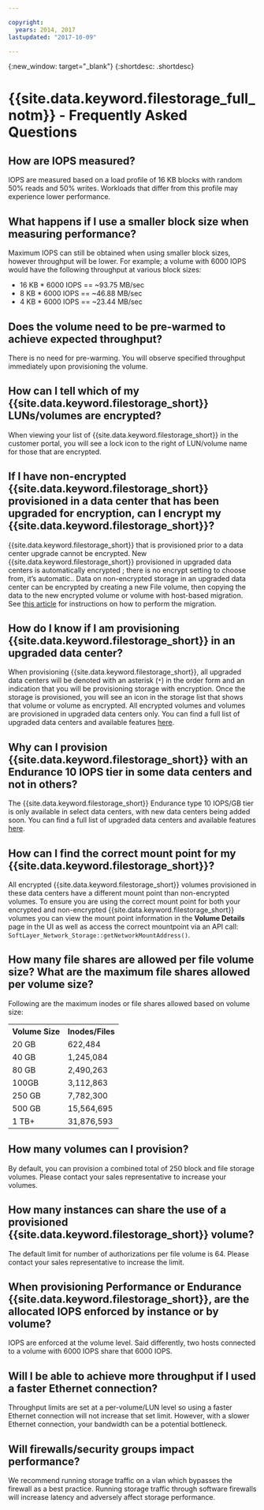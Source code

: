 ```yaml
---

copyright:
  years: 2014, 2017
lastupdated: "2017-10-09"

---
```

{:new_window: target="_blank"}
{:shortdesc: .shortdesc}

# {{site.data.keyword.filestorage_full_notm}} - Frequently Asked Questions

## How are IOPS measured?

IOPS are measured based on a load profile of 16 KB blocks with random 50% reads and 50% writes. Workloads that differ from this profile may experience lower performance.

## What happens if I use a smaller block size when measuring performance?

Maximum IOPS can still be obtained when using smaller block sizes, however throughput will be lower. For example; a volume with 6000 IOPS would have the following throughput at various block sizes:

- 16 KB * 6000 IOPS == ~93.75 MB/sec
- 8 KB * 6000 IOPS == ~46.88 MB/sec
- 4 KB * 6000 IOPS == ~23.44 MB/sec


## Does the volume need to be pre-warmed to achieve expected throughput?

There is no need for pre-warming. You will observe specified throughput immediately upon provisioning the volume.

## How can I tell which of my {{site.data.keyword.filestorage_short}} LUNs/volumes are encrypted?

When viewing your list of {{site.data.keyword.filestorage_short}} in the customer portal, you will see a lock icon to the right of LUN/volume name for those that are encrypted.

## If I have non-encrypted {{site.data.keyword.filestorage_short}} provisioned in a data center that has been upgraded for encryption, can I encrypt my {{site.data.keyword.filestorage_short}}?

{{site.data.keyword.filestorage_short}} that is provisioned prior to a data center upgrade cannot be encrypted. New {{site.data.keyword.filestorage_short}} provisioned in upgraded data centers is automatically encrypted ; there is no encrypt setting to choose from, it’s automatic.. Data on non-encrypted storage in an upgraded data center can be encrypted by creating a new File volume, then copying the data to the new encrypted volume or volume with host-based migration. See [this article](/docs/infrastructure/FileStorage/migrate-file-storage-encrypted-file-storage.html) for instructions on how to perform the migration.

## How do I know if I am provisioning {{site.data.keyword.filestorage_short}} in an upgraded data center?

When provisioning {{site.data.keyword.filestorage_short}}, all upgraded data centers will be denoted with an asterisk (`*`) in the order form and an indication that you will be provisioning storage with encryption. Once the storage is provisioned, you will see an icon in the storage list that shows that volume or volume as encrypted. All encrypted volumes and volumes are provisioned in upgraded data centers only. You can find a full list of upgraded data centers and available features [here](/docs//infrastructure/BlockStorage/new-ibm-block-and-file-storage-location-and-features.html).

## Why can I provision {{site.data.keyword.filestorage_short}} with an Endurance 10 IOPS tier in some data centers and not in others?

The {{site.data.keyword.filestorage_short}} Endurance type 10 IOPS/GB tier is only available in select data centers, with new data centers being added soon.  You can find a full list of upgraded data centers and available features [here](/docs//infrastructure/BlockStorage/new-ibm-block-and-file-storage-location-and-features.html).

## How can I find the correct mount point for my {{site.data.keyword.filestorage_short}}?

All encrypted {{site.data.keyword.filestorage_short}} volumes provisioned in these data centers have a different mount point than non-encrypted volumes. To ensure you are using the correct mount point for both your encrypted and non-encrypted {{site.data.keyword.filestorage_short}} volumes you can view the mount point information in the **Volume Details** page in the UI as well as access the correct mountpoint via an API call:  `SoftLayer_Network_Storage::getNetworkMountAddress()`.

## How many file shares are allowed per file volume size? What are the maximum file shares allowed per volume size?
Following are the maximum inodes or file shares allowed based on volume size:

<table>
        <tbody>
          <tr>
            <th>Volume Size</th>
            <th>Inodes/Files</th>
          </tr>
          <tr>
            <td>20 GB </td>
            <td>622,484</td>
          </tr>
          <tr>
            <td>40 GB </td>
            <td>1,245,084</td>
          </tr>          
          <tr>
            <td>80 GB</td>
            <td>2,490,263</td>
          </tr>          
          <tr>
            <td>100GB</td>
            <td>3,112,863</td>
          </tr>          
          <tr>
            <td>250 GB</td>
            <td>7,782,300</td>
          </tr>          
          <tr>
            <td>500 GB</td>
            <td>15,564,695</td>
          </tr>
          <tr>
            <td>1 TB+</td>
            <td>31,876,593</td>
          </tr>
        </tbody>
</table>

## How many volumes can I provision?

By default, you can provision a combined total of 250 block and file storage volumes.  Please contact your sales representative to increase your volumes.

## How many instances can share the use of a provisioned {{site.data.keyword.filestorage_short}} volume?

The default limit for number of authorizations per file volume is 64. Please contact your sales representative to increase the limit.

## When provisioning Performance or Endurance {{site.data.keyword.filestorage_short}}, are the allocated IOPS enforced by instance or by volume?

IOPS are enforced at the volume level. Said differently, two hosts connected to a volume with 6000 IOPS share that 6000 IOPS.

## Will I be able to achieve more throughput if I used a faster Ethernet connection?

Throughput limits are set at a per-volume/LUN level so using a faster Ethernet connection will not increase that set limit. However, with a slower Ethernet connection, your bandwidth can be a potential bottleneck.

## Will firewalls/security groups impact performance?

We recommend running storage traffic on a vlan which bypasses the firewall as a best practice. Running storage traffic through software firewalls will increase latency and adversely affect storage performance.
